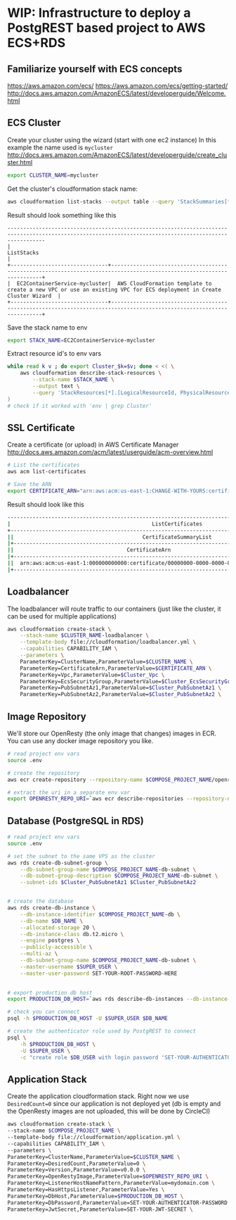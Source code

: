 # WIP: Infrastructure to deploy a PostgREST based project to AWS ECS+RDS

## Familiarize yourself with ECS concepts 
https://aws.amazon.com/ecs/
https://aws.amazon.com/ecs/getting-started/
http://docs.aws.amazon.com/AmazonECS/latest/developerguide/Welcome.html


## ECS Cluster
Create your cluster using the wizard (start with one ec2 instance)
In this example the name used is `mycluster`
http://docs.aws.amazon.com/AmazonECS/latest/developerguide/create_cluster.html

```sh
export CLUSTER_NAME=mycluster
```

Get the cluster's cloudformation stack name:
```sh
aws cloudformation list-stacks --output table --query 'StackSummaries[*].[StackName,TemplateDescription]'
```

Result should look something like this
```
--------------------------------------------------------------------------------------------------------------------------------------------------------
|                                                                      ListStacks                                                                      |
+-------------------------------+----------------------------------------------------------------------------------------------------------------------+
|  EC2ContainerService-mycluster|  AWS CloudFormation template to create a new VPC or use an existing VPC for ECS deployment in Create Cluster Wizard  |
+-------------------------------+----------------------------------------------------------------------------------------------------------------------+
```

Save the stack name to env
```sh
export STACK_NAME=EC2ContainerService-mycluster
```

Extract resource id's to env vars
```sh
while read k v ; do export Cluster_$k=$v; done < <( \
    aws cloudformation describe-stack-resources \
        --stack-name $STACK_NAME \
        --output text \
        --query 'StackResources[*].[LogicalResourceId, PhysicalResourceId]'\
)
# check if it worked with 'env | grep Cluster'
```

## SSL Certificate
Create a certificate (or upload) in AWS Certificate Manager
http://docs.aws.amazon.com/acm/latest/userguide/acm-overview.html

```sh
# List the certificates
aws acm list-certificates

# Save the ARN
export CERTIFICATE_ARN="arn:aws:acm:us-east-1:CHANGE-WITH-YOURS:certificate/CHANGE-WITH-YOURS"
```

Result should look like this
```sh
------------------------------------------------------------------------------------------------------------
|                                             ListCertificates                                             |
+----------------------------------------------------------------------------------------------------------+
||                                         CertificateSummaryList                                         ||
|+---------------------------------------------------------------------------------------+----------------+|
||                                    CertificateArn                                     |  DomainName    ||
|+---------------------------------------------------------------------------------------+----------------+|
||  arn:aws:acm:us-east-1:000000000000:certificate/00000000-0000-0000-0000-000000000000  |  mydomain.com  ||
|+---------------------------------------------------------------------------------------+----------------+|
```

## Loadbalancer

The loadbalancer will route traffic to our containers
(just like the cluster, it can be used for multiple applications)

```sh
aws cloudformation create-stack \
    --stack-name $CLUSTER_NAME-loadbalancer \
    --template-body file://cloudformation/loadbalancer.yml \
    --capabilities CAPABILITY_IAM \
    --parameters \
    ParameterKey=ClusterName,ParameterValue=$CLUSTER_NAME \
    ParameterKey=CertificateArn,ParameterValue=$CERTIFICATE_ARN \
    ParameterKey=Vpc,ParameterValue=$Cluster_Vpc \
    ParameterKey=EcsSecurityGroup,ParameterValue=$Cluster_EcsSecurityGroup \
    ParameterKey=PubSubnetAz1,ParameterValue=$Cluster_PubSubnetAz1 \
    ParameterKey=PubSubnetAz2,ParameterValue=$Cluster_PubSubnetAz2 \
```

## Image Repository

We'll store our OpenResty (the only image that changes) images in ECR.
You can use any docker image repository you like.

```sh
# read project env vars
source .env

# create the repository
aws ecr create-repository --repository-name $COMPOSE_PROJECT_NAME/openresty

# extract the uri in a separate env var
export OPENRESTY_REPO_URI=`aws ecr describe-repositories --repository-name $COMPOSE_PROJECT_NAME/openresty --output text --query 'repositories[0].repositoryUri'`
```


## Database (PostgreSQL in RDS)

```sh
# read project env vars
source .env

# set the subnet to the same VPS as the cluster
aws rds create-db-subnet-group \
    --db-subnet-group-name $COMPOSE_PROJECT_NAME-db-subnet \
    --db-subnet-group-description $COMPOSE_PROJECT_NAME-db-subnet \
    --subnet-ids $Cluster_PubSubnetAz1 $Cluster_PubSubnetAz2


# create the database
aws rds create-db-instance \
    --db-instance-identifier $COMPOSE_PROJECT_NAME-db \
    --db-name $DB_NAME \
    --allocated-storage 20 \
    --db-instance-class db.t2.micro \
    --engine postgres \
    --publicly-accessible \
    --multi-az \
    --db-subnet-group-name $COMPOSE_PROJECT_NAME-db-subnet \
    --master-username $SUPER_USER \
    --master-user-password SET-YOUR-ROOT-PASSWORD-HERE
    

# export production db host
export PRODUCTION_DB_HOST=`aws rds describe-db-instances --db-instance-identifier $COMPOSE_PROJECT_NAME-db --output text --query 'DBInstances[0].Endpoint.Address'`

# check you can connect
psql -h $PRODUCTION_DB_HOST -U $SUPER_USER $DB_NAME

# create the authenticator role used by PostgREST to connect
psql \
    -h $PRODUCTION_DB_HOST \
    -U $SUPER_USER \
    -c "create role $DB_USER with login password 'SET-YOUR-AUTHENTICATOR-PASSWORD';" $DB_NAME
```


## Application Stack

Create the application cloudformation stack. Right now we use `DesiredCount=0` since our application is
not deployed yet (db is empty and the OpenResty images are not uploaded, this will be done by CircleCI)

```sh
aws cloudformation create-stack \
--stack-name $COMPOSE_PROJECT_NAME \
--template-body file://cloudformation/application.yml \
--capabilities CAPABILITY_IAM \
--parameters \
ParameterKey=ClusterName,ParameterValue=$CLUSTER_NAME \
ParameterKey=DesiredCount,ParameterValue=0 \
ParameterKey=Version,ParameterValue=v0.0.0 \
ParameterKey=OpenRestyImage,ParameterValue=$OPENRESTY_REPO_URI \
ParameterKey=ListenerHostNamePattern,ParameterValue=mydomain.com \
ParameterKey=HasHttpsListener,ParameterValue=Yes \
ParameterKey=DbHost,ParameterValue=$PRODUCTION_DB_HOST \
ParameterKey=DbPassword,ParameterValue=SET-YOUR-AUTHENTICATOR-PASSWORD \
ParameterKey=JwtSecret,ParameterValue=SET-YOUR-JWT-SECRET \
```
